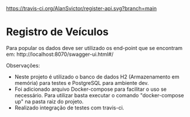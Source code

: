 https://travis-ci.org/AlanSvictor/register-api.svg?branch=main

# Registro de Veículos

Para popular os dados deve ser utilizado os end-point que se encontram em:
http://localhost:8070/swagger-ui.html#/

Observações:

- Neste projeto é utilizado o banco de dados H2 (Armazenamento em memória) para testes e PostgreSQL para ambiente dev.
- Foi adicionado arquivo Docker-compose para facilitar o uso se necessário. Para utilizar basta executar o comando 
  "docker-compose up" na pasta raiz do projeto.
- Realizado integração de testes com travis-ci.  
